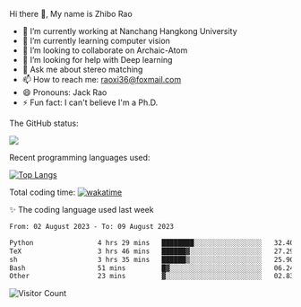 Hi there 👋, My name is Zhibo Rao
- 🔭 I’m currently working at Nanchang Hangkong University
- 🌱 I’m currently learning computer vision
- 👯 I’m looking to collaborate on Archaic-Atom
- 🤔 I’m looking for help with Deep learning
- 💬 Ask me about stereo matching
- 📫 How to reach me: raoxi36@foxmail.com
- 😄 Pronouns: Jack Rao
- ⚡ Fun fact: I can't believe I'm a Ph.D.

The GitHub status:

![](https://github-readme-stats.vercel.app/api?username=ZhiboRao)

Recent programming languages used:

[![Top Langs](https://github-readme-stats.vercel.app/api/top-langs/?username=ZhiboRao&layout=compact)](https://github.com/anuraghazra/github-readme-stats)

Total coding time: [![wakatime](https://wakatime.com/badge/user/51ec5ec7-4742-4243-9eea-732ade32c0b7.svg)](https://wakatime.com/@51ec5ec7-4742-4243-9eea-732ade32c0b7)

✨ The coding language used last week 
<!--START_SECTION:waka-->

```txt
From: 02 August 2023 - To: 09 August 2023

Python                4 hrs 29 mins   ████████░░░░░░░░░░░░░░░░░   32.40 %
TeX                   3 hrs 46 mins   ██████▓░░░░░░░░░░░░░░░░░░   27.29 %
sh                    3 hrs 35 mins   ██████▒░░░░░░░░░░░░░░░░░░   25.90 %
Bash                  51 mins         █▓░░░░░░░░░░░░░░░░░░░░░░░   06.24 %
Other                 23 mins         ▓░░░░░░░░░░░░░░░░░░░░░░░░   02.83 %
```

<!--END_SECTION:waka-->

![Visitor Count](https://profile-counter.glitch.me/Raohaocheng/count.svg)
